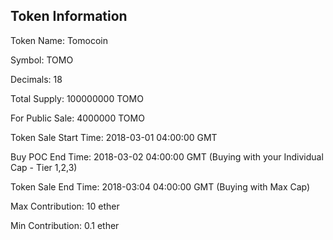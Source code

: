 ## Token Information
Token Name: Tomocoin

Symbol: TOMO

Decimals: 18

Total Supply: 100000000 TOMO

For Public Sale: 4000000 TOMO

Token Sale Start Time: 2018-03-01 04:00:00 GMT

Buy POC End Time: 2018-03-02 04:00:00 GMT (Buying with your Individual Cap - Tier 1,2,3)

Token Sale End Time: 2018-03:04 04:00:00 GMT (Buying with Max Cap)

Max Contribution: 10 ether

Min Contribution: 0.1 ether
